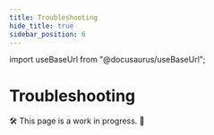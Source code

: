 ```yaml
---
title: Troubleshooting
hide_title: true
sidebar_position: 6
---
```


import useBaseUrl from "@docusaurus/useBaseUrl";

# Troubleshooting

🛠 This page is a work in progress. 🚧
